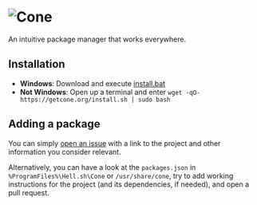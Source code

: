 # ![Cone](https://storage.hell.sh/assets/cone/logo.png)

An intuitive package manager that works everywhere.

## Installation

- **Windows**: Download and execute [install.bat](https://getcone.org/install.bat)
- **Not Windows**: Open up a terminal and enter `wget -qO- https://getcone.org/install.sh | sudo bash`

## Adding a package

You can simply [open an issue](https://github.com/hell-sh/Cone/issues/new) with a link to the project and other information you consider relevant.

Alternatively, you can have a look at the `packages.json` in `%ProgramFiles%\Hell.sh\Cone` or `/usr/share/cone`, try to add working instructions for the project (and its dependencies, if needed), and open a pull request.
